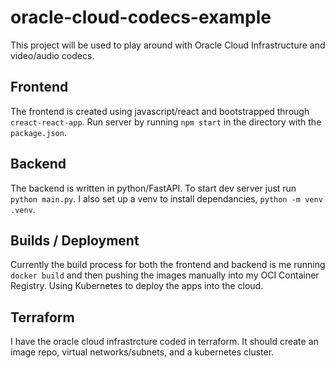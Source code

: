 # oracle-cloud-codecs-example
This project will be used to play around with Oracle Cloud Infrastructure and video/audio codecs. 

## Frontend
The frontend is created using javascript/react and bootstrapped through `creact-react-app`. 
Run server by running `npm start` in the directory with the `package.json`.

## Backend
The backend is written in python/FastAPI. To start dev server just run 
`python main.py`. I also set up a venv to install dependancies, 
`python -m venv .venv`.

## Builds / Deployment
Currently the build process for both the frontend and backend is me running `docker build` and then pushing the images manually into my OCI Container Registry. Using Kubernetes to deploy the apps into the cloud. 

## Terraform
I have the oracle cloud infrastrcture coded in terraform. It should create an image repo, virtual networks/subnets, and a kubernetes cluster. 